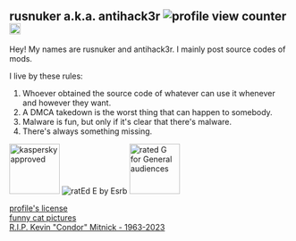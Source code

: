 ## rusnuker a.k.a. antihack3r <img src="https://komarev.com/ghpvc/?username=rusnuker&color=420420" alt="profile view counter" title="profile view counter"/> <img height=20 src="http://www.wtfpl.net/wp-content/uploads/2012/12/wtfpl-badge-2.png" alt="wtfpl license badge" title="wtfpl license badge"/>
Hey! My names are rusnuker and antihack3r. I mainly post source codes of mods.

I live by these rules:
1. Whoever obtained the source code of whatever can use it whenever and however they want.
2. A DMCA takedown is the worst thing that can happen to somebody.
4. Malware is fun, but only if it's clear that there's malware.
5. There's always something missing.

<img height="90" src="https://github.com/rusnuker/rusnuker/assets/49472785/3ae21cac-d682-4227-ac90-e4526ffd2e1f" alt="kaspersky approved" title="kaspersky approved"/> <img src="https://www.esrb.org/wp-content/uploads/2019/05/E.svg" alt="ratEd E by Esrb" title="ratEd E by Esrb"/> <img height="90" src="https://upload.wikimedia.org/wikipedia/commons/2/2c/MPA_G_RATING_%28block%29.svg" alt="rated G for General audiences" title="rated G for General audiences"/>

[profile's license](https://github.com/rusnuker/rusnuker/blob/main/LICENSE.txt)<br>
[funny cat pictures](http://funny-cats.ru/)<br>
[R.I.P. Kevin "Condor" Mitnick - 1963-2023](https://www.washingtonpost.com/obituaries/2023/07/20/kevin-mitnick-hacker-dies/)
